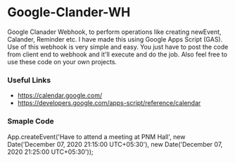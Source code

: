 # Google-Clander-WH
Google Clanader Webhook, to perform operations like creating newEvent, Calander, Reminder etc. I have made this using Google Apps Script (GAS). Use of this webhook is very simple and easy. You just have to post the code from client end to webhook and it'll execute and do the job. Also feel free to use these code on your own projects. 


### Useful Links
- https://calendar.google.com/
- https://developers.google.com/apps-script/reference/calendar
  
### Smaple Code
App.createEvent('Have to attend a meeting at PNM Hall', new Date('December 07, 2020 21:15:00 UTC+05:30'), new Date('December 07, 2020 21:25:00 UTC+05:30'));
